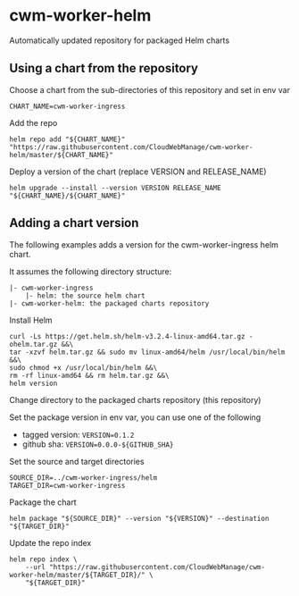 # cwm-worker-helm

Automatically updated repository for packaged Helm charts 

## Using a chart from the repository

Choose a chart from the sub-directories of this repository and set in env var

```
CHART_NAME=cwm-worker-ingress
```

Add the repo

```
helm repo add "${CHART_NAME}" "https://raw.githubusercontent.com/CloudWebManage/cwm-worker-helm/master/${CHART_NAME}"
```

Deploy a version of the chart (replace VERSION and RELEASE_NAME)

```
helm upgrade --install --version VERSION RELEASE_NAME "${CHART_NAME}/${CHART_NAME}" 
```

## Adding a chart version

The following examples adds a version for the cwm-worker-ingress helm chart.

It assumes the following directory structure:

```
|- cwm-worker-ingress
    |- helm: the source helm chart
|- cwm-worker-helm: the packaged charts repository
```

Install Helm

```
curl -Ls https://get.helm.sh/helm-v3.2.4-linux-amd64.tar.gz -ohelm.tar.gz &&\
tar -xzvf helm.tar.gz && sudo mv linux-amd64/helm /usr/local/bin/helm &&\
sudo chmod +x /usr/local/bin/helm &&\
rm -rf linux-amd64 && rm helm.tar.gz &&\
helm version
```

Change directory to the packaged charts repository (this repository)

Set the package version in env var, you can use one of the following

* tagged version: `VERSION=0.1.2`
* github sha: `VERSION=0.0.0-${GITHUB_SHA}`

Set the source and target directories

```
SOURCE_DIR=../cwm-worker-ingress/helm
TARGET_DIR=cwm-worker-ingress
```

Package the chart

```
helm package "${SOURCE_DIR}" --version "${VERSION}" --destination "${TARGET_DIR}"
```

Update the repo index

```
helm repo index \
    --url "https://raw.githubusercontent.com/CloudWebManage/cwm-worker-helm/master/${TARGET_DIR}/" \
    "${TARGET_DIR}"
```
 